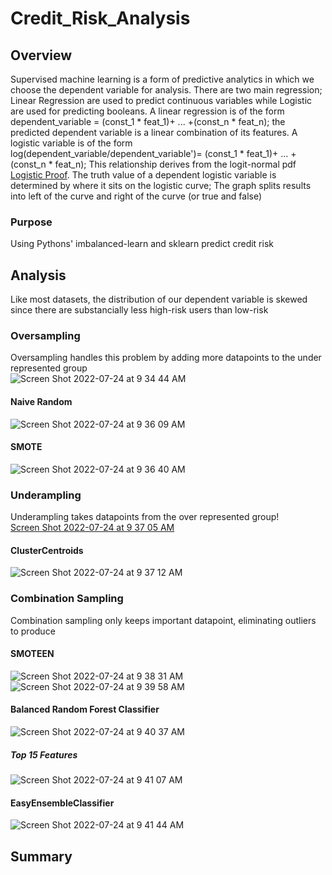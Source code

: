 # Credit_Risk_Analysis
## Overview
Supervised machine learning is a form of predictive analytics in which we choose the dependent variable for analysis. There are two main regression; Linear Regression are used to predict continuous variables while Logistic are used for predicting booleans. A linear regression is of the form dependent_variable = (const_1 * feat_1)+ ... +(const_n * feat_n); the predicted dependent variable is a linear combination of its features. A logistic variable is of the form log(dependent_variable/dependent_variable')= (const_1 * feat_1)+ ... +(const_n * feat_n); This relationship derives from the logit-normal pdf [Logistic Proof](https://www.countbayesie.com/blog/2021/9/30/the-logit-normal-a-ubitiqutious-but-strange-distribution). The truth value of a dependent logistic variable is determined by where it sits on the logistic curve; The graph splits results into left of the curve and right of the curve (or true and false)

### Purpose
Using Pythons' imbalanced-learn and sklearn predict credit risk 

## Analysis
Like most datasets, the distribution of our dependent variable is skewed since there are substancially less high-risk users than low-risk

### Oversampling
Oversampling handles this problem by adding more datapoints to the under represented group <br />
![Screen Shot 2022-07-24 at 9 34 44 AM](https://user-images.githubusercontent.com/79609464/180654669-a49ef372-ecc3-4120-ac69-cefd4aff205e.png)
#### Naive Random 
![Screen Shot 2022-07-24 at 9 36 09 AM](https://user-images.githubusercontent.com/79609464/180654755-a81550b8-9f91-4a6e-9370-d9bebf66aec8.png)
#### SMOTE
![Screen Shot 2022-07-24 at 9 36 40 AM](https://user-images.githubusercontent.com/79609464/180654773-2270f479-61f2-4327-b297-8c7ea3b1b384.png)

### Underampling
Underampling takes datapoints from the over represented group! <br />
[Screen Shot 2022-07-24 at 9 37 05 AM](https://user-images.githubusercontent.com/79609464/180654804-dd9b3e16-6123-4218-b20a-39b37399f3e0.png)
#### ClusterCentroids
![Screen Shot 2022-07-24 at 9 37 12 AM](https://user-images.githubusercontent.com/79609464/180654815-11e9d280-c2d9-4624-8b02-64ee17f3e4b5.png)

### Combination Sampling
Combination sampling only keeps important datapoint, eliminating outliers to produce
#### SMOTEEN
![Screen Shot 2022-07-24 at 9 38 31 AM](https://user-images.githubusercontent.com/79609464/180654870-3459ab5b-2a9d-4234-a379-f9d99453d2a2.png)
![Screen Shot 2022-07-24 at 9 39 58 AM](https://user-images.githubusercontent.com/79609464/180654940-3eb8897c-0ddc-47db-a952-ea80bb8dcc3c.png)

#### Balanced Random Forest Classifier
![Screen Shot 2022-07-24 at 9 40 37 AM](https://user-images.githubusercontent.com/79609464/180654970-4129ebbe-dc5e-4c84-b125-a00655df01bf.png)
##### Top 15 Features
![Screen Shot 2022-07-24 at 9 41 07 AM](https://user-images.githubusercontent.com/79609464/180655004-0673771a-060a-4e6c-b2bd-631c5331b0f1.png)

#### EasyEnsembleClassifier
![Screen Shot 2022-07-24 at 9 41 44 AM](https://user-images.githubusercontent.com/79609464/180655027-a97193a2-de01-4af5-a3cb-c825e333a5f9.png)
 
## Summary
